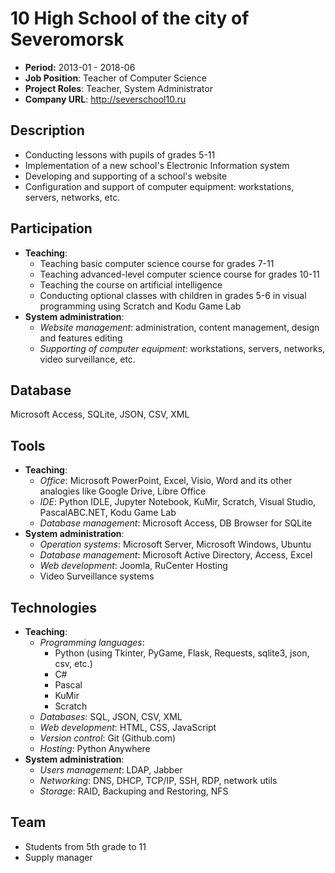 # 10 High School of the city of Severomorsk

- **Period:** 2013-01 - 2018-06
- **Job Position**: Teacher of Computer Science
- **Project Roles**: Teacher, System Administrator
- **Company URL**: <http://severschool10.ru>

## Description

- Conducting lessons with pupils of grades 5-11
- Implementation of a new school's Electronic Information system
- Developing and supporting of a school's website
- Configuration and support of computer equipment: workstations, servers, networks, etc.

## Participation

- **Teaching**:
  - Teaching basic computer science course for grades 7-11
  - Teaching advanced-level computer science course for grades 10-11
  - Teaching the course on artificial intelligence
  - Conducting optional classes with children in grades 5-6 in visual programming using Scratch and Kodu Game Lab
- **System administration**:
  - *Website management*: administration, content management, design and features editing
  - *Supporting of computer equipment*: workstations, servers, networks, video surveillance, etc.

## Database

Microsoft Access, SQLite, JSON, CSV, XML

## Tools

- **Teaching**:
  - *Office*: Microsoft PowerPoint, Excel, Visio, Word and its other analogies like Google Drive, Libre Office
  - *IDE*: Python IDLE, Jupyter Notebook, KuMir, Scratch, Visual Studio, PascalABC.NET, Kodu Game Lab
  - *Database management*: Microsoft Access, DB Browser for SQLite
- **System administration**:
  - *Operation systems*: Microsoft Server, Microsoft Windows, Ubuntu
  - *Database management*: Microsoft Active Directory, Access, Excel
  - *Web development*: Joomla, RuCenter Hosting
  - Video Surveillance systems

## Technologies

- **Teaching**:
  - *Programming languages*:
    - Python (using Tkinter, PyGame, Flask, Requests, sqlite3, json, csv, etc.)
    - C#
    - Pascal
    - KuMir
    - Scratch
  - *Databases*: SQL, JSON, CSV, XML
  - *Web development*: HTML, CSS, JavaScript
  - *Version control*: Git (Github.com)
  - *Hosting*: Python Anywhere
- **System administration**:
  - *Users management*: LDAP, Jabber
  - *Networking*: DNS, DHCP, TCP/IP, SSH, RDP, network utils
  - *Storage*: RAID, Backuping and Restoring, NFS

## Team

- Students from 5th grade to 11
- Supply manager
